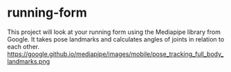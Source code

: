 # running-form
This project will look at your running form using the Mediapipe library from Google. It takes pose landmarks and calculates angles of joints in relation to each other. 
https://google.github.io/mediapipe/images/mobile/pose_tracking_full_body_landmarks.png 
